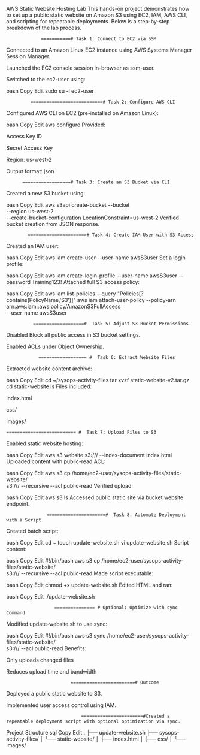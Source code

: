  AWS Static Website Hosting Lab
This hands-on project demonstrates how to set up a public static website on Amazon S3 using EC2, IAM, AWS CLI, and scripting for repeatable deployments. Below is a step-by-step breakdown of the lab process.

                 ===========# Task 1: Connect to EC2 via SSM
Connected to an Amazon Linux EC2 instance using AWS Systems Manager Session Manager.

Launched the EC2 console session in-browser as ssm-user.

Switched to the ec2-user using:

bash
Copy
Edit
sudo su -l ec2-user

             ===========================# Task 2: Configure AWS CLI
             
Configured AWS CLI on EC2 (pre-installed on Amazon Linux):

bash
Copy
Edit
aws configure
Provided:

Access Key ID

Secret Access Key

Region: us-west-2

Output format: json

          ==================# Task 3: Create an S3 Bucket via CLI
Created a new S3 bucket using:

bash
Copy
Edit
aws s3api create-bucket --bucket <your-bucket-name> \
  --region us-west-2 \
  --create-bucket-configuration LocationConstraint=us-west-2
Verified bucket creation from JSON response.

            ======================# Task 4: Create IAM User with S3 Access
Created an IAM user:

bash
Copy
Edit
aws iam create-user --user-name awsS3user
Set a login profile:

bash
Copy
Edit
aws iam create-login-profile --user-name awsS3user --password Training123!
Attached full S3 access policy:

bash
Copy
Edit
aws iam list-policies --query "Policies[?contains(PolicyName,'S3')]"
aws iam attach-user-policy --policy-arn arn:aws:iam::aws:policy/AmazonS3FullAccess \
  --user-name awsS3user
  
              ===================#  Task 5: Adjust S3 Bucket Permissions
Disabled Block all public access in S3 bucket settings.

Enabled ACLs under Object Ownership.

                ================== #  Task 6: Extract Website Files
Extracted website content archive:

bash
Copy
Edit
cd ~/sysops-activity-files
tar xvzf static-website-v2.tar.gz
cd static-website
ls
Files included:

index.html

css/

images/

    ========================== #  Task 7: Upload Files to S3
Enabled static website hosting:

bash
Copy
Edit
aws s3 website s3://<your-bucket-name>/ --index-document index.html
Uploaded content with public-read ACL:

bash
Copy
Edit
aws s3 cp /home/ec2-user/sysops-activity-files/static-website/ \
  s3://<your-bucket-name>/ --recursive --acl public-read
Verified upload:

bash
Copy
Edit
aws s3 ls <your-bucket-name>
Accessed public static site via bucket website endpoint.

                   ======================#  Task 8: Automate Deployment with a Script
Created batch script:

bash
Copy
Edit
cd ~
touch update-website.sh
vi update-website.sh
Script content:

bash
Copy
Edit
#!/bin/bash
aws s3 cp /home/ec2-user/sysops-activity-files/static-website/ \
  s3://<your-bucket-name>/ --recursive --acl public-read
Made script executable:

bash
Copy
Edit
chmod +x update-website.sh
Edited HTML and ran:

bash
Copy
Edit
./update-website.sh

                      =============== # Optional: Optimize with sync Command
Modified update-website.sh to use sync:

bash
Copy
Edit
#!/bin/bash
aws s3 sync /home/ec2-user/sysops-activity-files/static-website/ \
  s3://<your-bucket-name>/ --acl public-read
Benefits:

Only uploads changed files

Reduces upload time and bandwidth

                            ========================# Outcome
Deployed a public static website to S3.

Implemented user access control using IAM.

                                =======================#Created a repeatable deployment script with optional optimization via sync.

 Project Structure
sql
Copy
Edit
.
├── update-website.sh
├── sysops-activity-files/
│   └── static-website/
│       ├── index.html
│       ├── css/
│       └── images/


